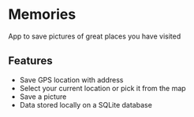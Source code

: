 # Memories

App to save pictures of great places you have visited

## Features

* Save GPS location with address
* Select your current location or pick it from the map
* Save a picture
* Data stored locally on a SQLite database